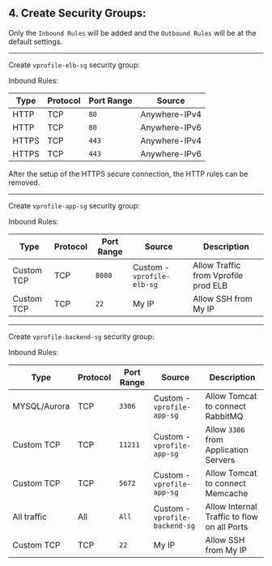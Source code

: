 ## 4. Create Security Groups:

Only the `Inbound Rules` will be added and the `Outbound Rules` will be at the default settings.

---

Create `vprofile-elb-sg` security group:

Inbound Rules:

| Type  | Protocol | Port Range | Source        |
| ----- | -------- | ---------- | ------------- |
| HTTP  | TCP      | `80`       | Anywhere-IPv4 |
| HTTP  | TCP      | `80`       | Anywhere-IPv6 |
| HTTPS | TCP      | `443`      | Anywhere-IPv4 |
| HTTPS | TCP      | `443`      | Anywhere-IPv6 |

After the setup of the HTTPS secure connection, the HTTP rules can be removed.

---

Create `vprofile-app-sg` security group:

Inbound Rules:

| Type       | Protocol | Port Range | Source                     | Description                          |
| ---------- | -------- | ---------- | -------------------------- | ------------------------------------ |
| Custom TCP | TCP      | `8080`     | Custom - `vprofile-elb-sg` | Allow Traffic from Vprofile prod ELB |
| Custom TCP | TCP      | `22`       | My IP                      | Allow SSH from My IP                 |

---

Create `vprofile-backend-sg` security group:

Inbound Rules:

| Type         | Protocol | Port Range | Source                         | Description                                 |
| ------------ | -------- | ---------- | ------------------------------ | ------------------------------------------- |
| MYSQL/Aurora | TCP      | `3306`     | Custom - `vprofile-app-sg`     | Allow Tomcat to connect RabbitMQ            |
| Custom TCP   | TCP      | `11211`    | Custom - `vprofile-app-sg`     | Allow `3306` from Application Servers       |
| Custom TCP   | TCP      | `5672`     | Custom - `vprofile-app-sg`     | Allow Tomcat to connect Memcache            |
| All traffic  | All      | `All`      | Custom - `vprofile-backend-sg` | Allow Internal Traffic to flow on all Ports |
| Custom TCP   | TCP      | `22`       | My IP                          | Allow SSH from My IP                        |
